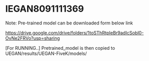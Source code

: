 # IEGAN8091111369


Note:  Pre-trained model can be downloaded form below link

https://drive.google.com/drive/folders/1toSThRtpIeBr9adIcSobl0-OvNe2FRVo?usp=sharing

[For RUNNING..] Pretrained_model is then copied to UEGAN/results/UEGAN-FiveK/models/ 
